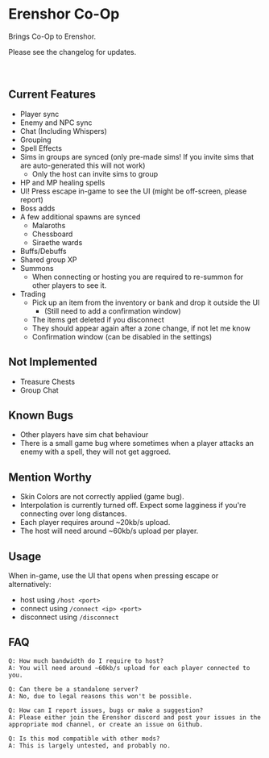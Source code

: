 # Erenshor Co-Op
Brings Co-Op to Erenshor.

Please see the changelog for updates.<br><br><br>

## Current Features
- Player sync
- Enemy and NPC sync
- Chat (Including Whispers)
- Grouping
- Spell Effects
- Sims in groups are synced (only pre-made sims! If you invite sims that are auto-generated this will not work)
  - Only the host can invite sims to group
- HP and MP healing spells
- UI! Press escape in-game to see the UI (might be off-screen, please report)
- Boss adds
- A few additional spawns are synced
  - Malaroths
  - Chessboard
  - Siraethe wards
- Buffs/Debuffs
- Shared group XP
- Summons
  - When connecting or hosting you are required to re-summon for other players to see it.
- Trading
  - Pick up an item from the inventory or bank and drop it outside the UI
    - (Still need to add a confirmation window)
  - The items get deleted if you disconnect
  - They should appear again after a zone change, if not let me know
  - Confirmation window (can be disabled in the settings)

## Not Implemented
- Treasure Chests
- Group Chat

## Known Bugs
- Other players have sim chat behaviour
- There is a small game bug where sometimes when a player attacks an enemy with a spell, they will not get aggroed.

## Mention Worthy
- Skin Colors are not correctly applied (game bug).
- Interpolation is currently turned off. Expect some lagginess if you're connecting over long distances.
- Each player requires around ~20kb/s upload.
- The host will need around ~60kb/s upload per player.

## Usage
When in-game, use the UI that opens when pressing escape or alternatively:

 - host using ```/host <port>``` 
 - connect using ```/connect <ip> <port>``` 
 - disconnect using ```/disconnect```


## FAQ

    Q: How much bandwidth do I require to host?
    A: You will need around ~60kb/s upload for each player connected to you.

    Q: Can there be a standalone server?
    A: No, due to legal reasons this won't be possible.

    Q: How can I report issues, bugs or make a suggestion?
    A: Please either join the Erenshor discord and post your issues in the appropriate mod channel, or create an issue on Github.

    Q: Is this mod compatible with other mods?
    A: This is largely untested, and probably no.